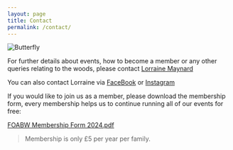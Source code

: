 ```yaml
---
layout: page
title: Contact
permalink: /contact/
---
```


![Butterfly](uploads/2015/11/SILVER-WASHED-FRITILLARY-KIMS-PHOTO-640x426.jpg)

For further details about events, how to become a member or any other queries relating to the woods, please contact [Lorraine Maynard](mailto:lorrainemaynard04@gmail.com)

You can also contact Lorraine via [FaceBook](http://www.facebook.com/FoABW) or [Instagram](https://www.instagram.com/foabwsussex/)

If you would like to join us as a member, please download the membership form, every membership helps us to continue running all of our events for free:

[FOABW Membership Form 2024.pdf](https://github.com/foabw/foabw.github.io/files/14251616/FOABW.Membership.Form.2024.pdf)


> Membership is only £5 per year per family.
